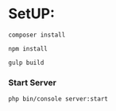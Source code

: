 # SetUP:

``
composer install
``

``
npm install
``

``
gulp build
``

### Start Server

``
php bin/console server:start
``
